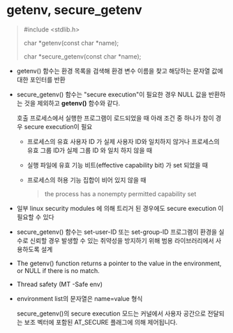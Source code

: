 # getenv, secure_getenv

> #include <stdlib.h>
>
> char *getenv(const char *name);
>
> char *secure_getenv(const char *name);

+ getenv() 함수는 환경 목록을 검색해 환경 변수 이름을 찾고 해당하는 문자열 값에 대한 포인터를 반환

+ secure_getenv() 함수는 "secure execution"이 필요한 경우 NULL 값을 반환하는 것을 제외하고 **getenv()** 함수와 같다. 

  호출 프로세스에서 실행한 프로그램이 로드되었을 때 아래 조건 중 하나가 참이 경우 secure execution이 필요

  * 프로세스의 유효 사용자 ID 가 실제 사용자 ID와 일치하지 않거나 프로세스의 유효 그룹 ID가 실제 그룹 ID 와 일치 하지 않을 때

  * 실행 파일에 유효 기능 비트(effective capability bit) 가  set 되었을 때

  * 프로세스의 허용 기능 집합이 비어 있지 않을 때

    > the process has a nonempty permitted capability set

+ 일부 linux security modules 에 의해 트리거 된 경우에도 secure execution 이 필요할 수 있다

+ secure_getenv() 함수는 set-user-ID 또는 set-group-ID 프로그램이 환경을 실수로 신뢰할 경우 발생할 수 있는 취약성을 방지하기 위해 범용 라이브러리에서 사용하도록 설계



+ The getenv() function returns a pointer to the value in the environment, or NULL if there is no match.



+ Thread safety (MT -Safe env)



+ environment list의 문자열은 name=value 형식

  secure_getenv()의 secure execution 모드는 커널에서 사용자 공간으로 전달되는 보조 벡터에 포함된 AT_SECURE 플래그에 의해 제어됩니다.